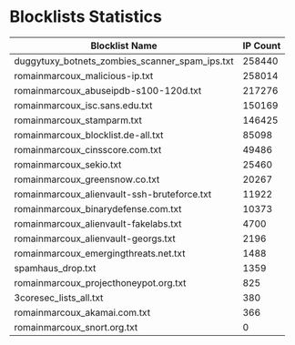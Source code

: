 # Blocklists Statistics
| Blocklist Name | IP Count |
|----|----|
| duggytuxy_botnets_zombies_scanner_spam_ips.txt | 258440 |
| romainmarcoux_malicious-ip.txt | 258014 |
| romainmarcoux_abuseipdb-s100-120d.txt | 217276 |
| romainmarcoux_isc.sans.edu.txt | 150169 |
| romainmarcoux_stamparm.txt | 146425 |
| romainmarcoux_blocklist.de-all.txt | 85098 |
| romainmarcoux_cinsscore.com.txt | 49486 |
| romainmarcoux_sekio.txt | 25460 |
| romainmarcoux_greensnow.co.txt | 20267 |
| romainmarcoux_alienvault-ssh-bruteforce.txt | 11922 |
| romainmarcoux_binarydefense.com.txt | 10373 |
| romainmarcoux_alienvault-fakelabs.txt | 4700 |
| romainmarcoux_alienvault-georgs.txt | 2196 |
| romainmarcoux_emergingthreats.net.txt | 1488 |
| spamhaus_drop.txt | 1359 |
| romainmarcoux_projecthoneypot.org.txt | 825 |
| 3coresec_lists_all.txt | 380 |
| romainmarcoux_akamai.com.txt | 366 |
| romainmarcoux_snort.org.txt | 0 |
